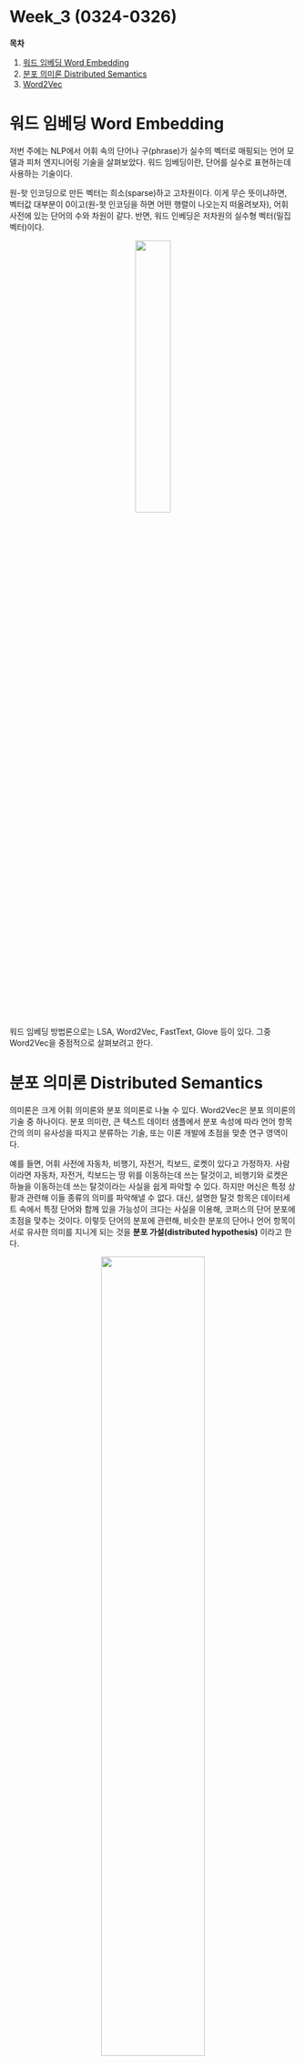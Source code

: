 Week_3 (0324-0326)
=============

**목차**
1. [워드 임베딩 Word Embedding](워드-임베딩-Word-Embedding)
2. [분포 의미론 Distributed Semantics](분포-의미론-Distributed-Semantics)
3. [Word2Vec](Word2Vec)

워드 임베딩 Word Embedding
=============
저번 주에는 NLP에서 어휘 속의 단어나 구(phrase)가 실수의 벡터로 매핑되는 언어 모델과 피처 엔지니어링 기술을 살펴보았다. 워드 임베딩이란, 단어를 실수로 표현하는데 사용하는 기술이다.

원-핫 인코딩으로 만든 벡터는 희소(sparse)하고 고차원이다. 이게 무슨 뜻이냐하면, 벡터값 대부분이 0이고(원-핫 인코딩을 하면 어떤 행렬이 나오는지 떠올려보자), 어휘 사전에 있는 단어의 수와 차원이 같다. 반면, 워드 인베딩은 저차원의 실수형 벡터(밀집 벡터)이다. 

<p align="center"><img width="35%" src="https://user-images.githubusercontent.com/80621384/112938737-24cbea00-9165-11eb-8a1b-584686579515.png" /></p>

워드 임베딩 방법론으로는 LSA, Word2Vec, FastText, Glove 등이 있다. 그중 Word2Vec을 중점적으로 살펴보려고 한다.

분포 의미론 Distributed Semantics
=============
의미론은 크게 어휘 의미론와 분포 의미론로 나눌 수 있다. Word2Vec은 분포 의미론의 기술 중 하나이다. 분포 의미란, 큰 텍스트 데이터 샘플에서 분포 속성에 따라 언어 항목 간의 의미 유사성을 따지고 분류하는 기술, 또는 이론 개발에 초점을 맞춘 연구 영역이다.

예를 들면, 어휘 사전에 자동차, 비행기, 자전거, 킥보드, 로켓이 있다고 가정하자. 사람이라면 자동차, 자전거, 킥보드는 땅 위를 이동하는데 쓰는 탈것이고, 비행기와 로켓은 하늘을 이동하는데 쓰는 탈것이라는 사실을 쉽게 파악할 수 있다. 하지만 머신은 특정 상황과 관련해 이들 종류의 의미를 파악해낼 수 없다. 대신, 설명한 탈것 항목은 데이터세트 속에서 특정 단어와 함께 있을 가능성이 크다는 사실을 이용해, 코퍼스의 단어 분포에 초점을 맞추는 것이다. 이렇듯 단어의 분포에 관련해, 비슷한 분포의 단어나 언어 항목이 서로 유사한 의미를 지니게 되는 것을 **분포 가설(distributed hypothesis)** 이라고 한다.

<p align="center"><img width="60%" src="https://miro.medium.com/max/2716/1*3pesTy5IjvLa2X-iX_tEKQ.png" /></p>
위 문장들에서 stars 단어는 shining, bright, dark 등과 같은 단어에 더 자주 포함된다. 이 단어들 모두 stars의 문맥과 의미를 이해하는 데 매우 유용하다. 이렇듯, 특정 단어의 의미를 어떻게 더 잘 표현할 수 있는지 뿐만 아니라 이 단어의 문맥에 나타날 다른 단어를 어떻게 예측하는지를 알려면 해당 단어의 **분포 표현(distributional representation)** 을 이해해야 한다. 단어의 분포 표현은 단어를 표현할 수 있는 벡터 형태로, 단어의 벡터 형태를 생성하려면 원-핫 인코딩이나 그 외의 기술을 사용할 수도 있지만 **유사성 측정의 중요성도 전달하는 단어의 벡터를 생성해 그 단어의 문맥상 의미를 이해할 수 있게 하는 것이 중요**하다! 이 분포 유사성 얘기할 때 Word2Vec이 필요해진다.

Word2Vec
=============
Word2Vec의 개념은 구글의 토마스 미콜로프가 이끄는 팀이 개발했다. NLP에서는 단어, 구, 문장 등의 의미를 다룰 수 있는 도구나 기술 개발이 상당히 중요하며 Word2Vec 모델은 단어, 구, 문장, 단락, 문서의 의미를 알아내는 작업을 수행한다.

정의
-------------
Word2Vec은 2계층 신경망(two-layer neural network)을 사용해 개발되어, 대용량의 텍스트 데이터(또는 텍스트 코퍼스)를 입력 받아 주어진 텍스트에서 벡터 집합을 생성한다. 2계층 신경망은 일종의 로직을 수행하며 벡터 공간의 벡터를 생성하는 블랙박스이다. 벡터 공간에서는 코퍼스 내의 각 고유 단어가 대응 벡터로 지정된다. 즉, 벡터 공간이란 큰 텍스트 코퍼스 내의 모든 단어에 대한 벡터 표현이라고 할 수 있다.

Word2Vec은 단어 유사성 발견이나 단어 간 의미 관계 보존 측면에서 뛰어난 장점을 가지고 있는데, 이런 점들은 원-핫 인코딩이나 워드넷을 사용해서는 처리할 수 없었다.

가령 원-핫 인코딩을 통해 다음과 같이 작업을 수행했다고 해보자.
<p align="center"><img width="35%" src="https://miro.medium.com/max/886/1*_da_YknoUuryRheNS-SYWQ.png" /></p>

* **원-핫 인코딩은 단어 간의 문맥 유사성에 대한 사실을 밝히지 않는다.** 만약 cat와 cats가 같은 문장에 있다고 해도 아예 다르게 벡터화가 되어 두 단어가 매우 유사한 단어라는 사실을 밝혀내지 못한다. 또, 원-핫 인코딩된 벡터에 AND 연산을 적용해도 문맥상의 유사성을 나타내지 않는다. cat와 mat의 원-핫 벡터에 AND 연산(내적, 혹은 점곱 dot product)을 적용하면 0이 된다. 실제로 두 단어는 한 문장에 함께 나타나고 강한 맥락적 관계를 가질 수 있지만, 원-핫 인코딩은 단어 유사성에 관해 중요한 것을 표현하지 않는다.

* 워드넷이 이에 충분한 도움이 되는 것도 아니다. 워드넷은 인간에 의해 구성되기 때문에 이에 포함된 것은 무엇이든 주관적이게 된다. 또, 새롭게 나타난 신조어들은 워드넷에게도 새 단어이므로 웹 사이트에 없을 수도 있어서, 이들 단어들에 대해 워드넷에서 다른 의미론적 관계를 유도해낼 수 없다. (그리고 무엇보다 많은 시간과 노력이 필요하다)

이를 해결하기 위한 방법이 Word2Vec인 것이다!

Word2Vec 모델의 컴포넌트
--------------
Word2Vec 모델에는 세 가지 주요 구성 요소가 있다.

1. Word2Vecdml 입력

원시 텍스트 코퍼스, 혹은 (실제 어플리케이션에서는) 큰 코포라를 입력으로 사용한다.

2. Word2Vec의 출력
<p align="center"><img width="35%" src="https://miro.medium.com/max/1570/0*jjpXSH7sZPfAbZWS.PNG" /></p>
일반적인 목표는, 문맥을 제공하기만 하면 그 문맥에 가장 적합한 단어의 확률을 예측하는 것이다. 위의 그림에서 sat 단어를 취해서 목표에 따라 sat 단어를 벡터 형식으로 변환하고, sat의 벡터 형태를 사용해 이 문장에서 사용된 다른 단어들인 fat, cat 등의 단어의 확률을 예측할 수 있다.

3. Word2Vec 모델의 구조 컴포넌트

신경망 기술을 사용한다. 신경망 기술은 많은 양의 데이터로 학습하는 경우에 좋은 알고리즘이 되기 때문이다.


아키텍쳐
-----------
<p align="center"><img width="70%" src="https://miro.medium.com/max/1400/1*QK2KNCZ1pczCq-uTse-dmA.png" /></p>

### 어휘 빌더 (Vocabulary Builder)
이 컴포넌트는 주로 문장의 형태로 있는 원시 텍스트 데이터를 얻는다.

파이썬의 gensim이라는 라이브러리가 있는데, 이를 사용해 코퍼스에 대해 Word2Vec을 생성한다. 자세한 매개변수는 [gensim 도큐먼테이션](https://radimrehurek.com/gensim/models/word2vec.html) 참고. 이 라이브러리를 사용한 어휘 빌더를 통해 단어 인덱스와 단어 횟수가 들어있는 어휘 객체를 출력받는다.

### 문맥 빌더 (Context Builder)
문맥 빌더는 문맥 윈도우의 일부인 단어뿐만 아니라 어휘 빌더의 출력을 입력으로 사용한다.

문맥 윈도우는 일종의 sliding window이다. 윈도우의 크기는 사용자가 지정할 수 있다(일반적으로는 5~10 단어의 문맥 윈도우 크기를 사용한다고 함).

<p align="center"><img width="35%" src="https://miro.medium.com/max/568/0*Ghg8pl2oX8r5kdks.PNG" /></p>

문맥 빌더의 출력은 단어 쌍(word pairing)이며 이들 단어 쌍은 신경망에 제공된다. 예를 들어 그림의 네번째 단계에서는 (sat, on, the)(sat, cat, fat)이 출력돼 전달되는데, 신경망은 각 단어 쌍이 나타나는 횟수로 기본 통계를 학습하기 때문에 (sat, dog, fat)보다는 (sat, cat, fat)에 대해 더 많은 훈련 예제를 얻는 것이고, 훈련이 끝났을 때 sat 단어를 입력 내용으로 넣으면 dog보다 cat에 대해 훨씬 더 높은 확률이 나온다.

### 2계층 신경망
알다싶이 신경망은 입력층, 은닉층, 출력층을 layer로 가지고 있으며 이들은 순전파와 역전파를 반복하며 가중치를 재조정한다. 이를 NLP에서는 "코퍼스로부터 다른 문맥-대상 단어 쌍을 얻어 훈련을 계속 반복한다"로 표현할 수 있을 것이다. 이를 통해 단어 간의 관계를 학습해 코퍼스로부터 단어의 벡터 표현을 개발해낸다.

Word2Vec에는 두 가지 메인 처리 알고리즘이 있다.

<p align="center"><img width="35%" src="https://www.researchgate.net/profile/Elena-Tutubalina/publication/318507923/figure/fig2/AS:613947946319904@1523388005889/Illustration-of-the-word2vec-models-a-CBOW-b-skip-gram-16-33.png" /></p>

